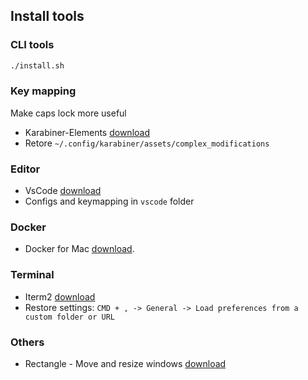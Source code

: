 ## Install tools

### CLI tools

```bash
./install.sh
```

### Key mapping

Make caps lock more useful

- Karabiner-Elements [download](https://pqrs.org/osx/karabiner/index.html)
- Retore `~/.config/karabiner/assets/complex_modifications`

### Editor

- VsCode [download](https://code.visualstudio.com/docs/?dv=osx)
- Configs and keymapping in `vscode` folder

### Docker

- Docker for Mac [download](https://docs.docker.com/docker-for-mac/install/).

### Terminal

- Iterm2 [download](https://iterm2.com/downloads/stable/latest)
- Restore settings: `CMD + , -> General -> Load preferences from a custom folder or URL`

### Others

- Rectangle - Move and resize windows [download](https://rectangleapp.com)
